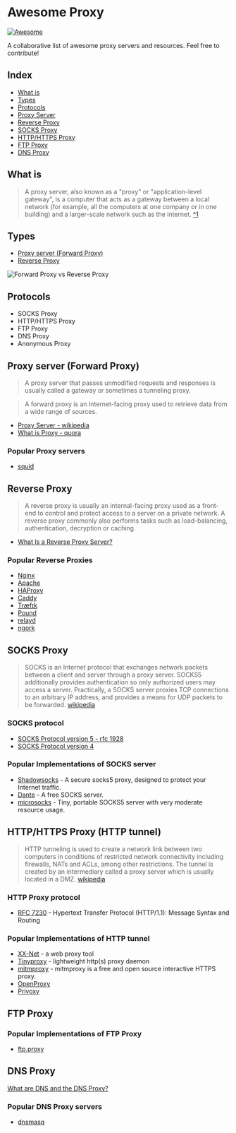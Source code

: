 # Awesome Proxy

[![Awesome](https://awesome.re/badge-flat.svg)](https://awesome.re)

A collaborative list of awesome proxy servers and resources. Feel free to contribute!

## Index

- [What is](#what-is)
- [Types](#types)
- [Protocols](#protocols)
- [Proxy Server](#proxy-server-forward-proxy)
- [Reverse Proxy](#reverse-proxy)
- [SOCKS Proxy](#socks-proxy)
- [HTTP/HTTPS Proxy](#httphttps-proxy-http-tunnel)
- [FTP Proxy](#ftp-proxy)
- [DNS Proxy](#dns-proxy)

## What is

> A proxy server, also known as a "proxy" or "application-level gateway", is a computer that acts as a gateway between a local network (for example, all the computers at one company or in one building) and a larger-scale network such as the internet. [^1](https://kb.iu.edu/d/ahoo)

## Types

- [Proxy server (Forward Proxy) ](https://en.wikipedia.org/wiki/Proxy_server)
- [Reverse Proxy](https://en.wikipedia.org/wiki/Reverse_proxy)

![Forward Proxy vs Reverse Proxy](https://i.stack.imgur.com/0qpxZ.png)

## Protocols

- SOCKS Proxy
- HTTP/HTTPS Proxy
- FTP Proxy
- DNS Proxy
- Anonymous Proxy

## Proxy server (Forward Proxy)

> A proxy server that passes unmodified requests and responses is usually called a gateway or sometimes a tunneling proxy.

> A forward proxy is an Internet-facing proxy used to retrieve data from a wide range of sources.

- [Proxy Server - wikipedia](https://en.wikipedia.org/wiki/Proxy_server)
- [What is Proxy - quora](https://www.quora.com/What-is-proxy)

### Popular Proxy servers

- [squid](http://www.squid-cache.org/)

## Reverse Proxy

> A reverse proxy is usually an internal-facing proxy used as a front-end to control and protect access to a server on a private network. A reverse proxy commonly also performs tasks such as load-balancing, authentication, decryption or caching.

- [What Is a Reverse Proxy Server?](https://www.nginx.com/resources/glossary/reverse-proxy-server/)

### Popular Reverse Proxies

- [Nginx](http://nginx.net/)
- [Apache](http://wiki.apache.org/cocoon/ApacheModProxy)
- [HAProxy](http://haproxy.1wt.eu/)
- [Caddy](https://caddyserver.com/docs/proxy)
- [Træfɪk](https://traefik.io/)
- [Pound](http://www.apsis.ch/pound)
- [relayd](https://bsd.plumbing/)
- [ngork](https://github.com/inconshreveable/ngrok)

## SOCKS Proxy

> SOCKS is an Internet protocol that exchanges network packets between a client and server through a proxy server. SOCKS5 additionally provides authentication so only authorized users may access a server. Practically, a SOCKS server proxies TCP connections to an arbitrary IP address, and provides a means for UDP packets to be forwarded. [wikipedia](https://en.wikipedia.org/wiki/SOCKS)

### SOCKS protocol

- [SOCKS Protocol version 5 - rfc 1928](https://www.ietf.org/rfc/rfc1928.txt)
- [SOCKS Protocol version 4](https://www.openssh.com/txt/socks4.protocol)

### Popular Implementations of SOCKS server

- [Shadowsocks](https://shadowsocks.org/en/index.html) - A secure socks5 proxy, designed to protect your Internet traffic.
- [Dante](https://www.inet.no/dante/) - A free SOCKS server.
- [microsocks](https://github.com/rofl0r/microsocks) - Tiny, portable SOCKS5 server with very moderate resource usage.

## HTTP/HTTPS Proxy (HTTP tunnel)

> HTTP tunneling is used to create a network link between two computers in conditions of restricted network connectivity including firewalls, NATs and ACLs, among other restrictions. The tunnel is created by an intermediary called a proxy server which is usually located in a DMZ. [wikipedia](https://en.wikipedia.org/wiki/HTTP_tunnel)

### HTTP Proxy protocol

- [RFC 7230](https://tools.ietf.org/html/rfc7230) - Hypertext Transfer Protocol (HTTP/1.1): Message Syntax and Routing

### Popular Implementations of HTTP tunnel

- [XX-Net](https://github.com/XX-net/XX-Net) - a web proxy tool
- [Tinyproxy](https://tinyproxy.github.io/) - lightweight http(s) proxy daemon
- [mitmproxy](https://mitmproxy.org/) - mitmproxy is a free and open source interactive HTTPS proxy.
- [OpenProxy](https://github.com/trimstray/OpenProxy)
- [Privoxy](http://www.privoxy.org/)

## FTP Proxy

### Popular Implementations of FTP Proxy

- [ftp.proxy](http://www.ftpproxy.org/)

## DNS Proxy

[What are DNS and the DNS Proxy?](https://www.watchguard.com/training/fireware/80/dnsprox2.htm)

### Popular DNS Proxy servers

- [dnsmasq](http://www.thekelleys.org.uk/dnsmasq/doc.html)
